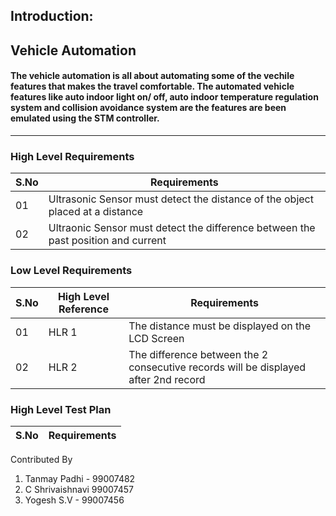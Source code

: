 ## Introduction: ##

## Vehicle Automation ##

#### The vehicle automation is all about automating some of the vechile features that makes the travel comfortable. The automated vehicle features like auto indoor light on/ off, auto indoor temperature regulation system and collision avoidance system are the features are been emulated using the STM controller.  ####
-------------------------------------------------------------------

### High Level Requirements

|S.No|Requirements|
|----|------------|
| 01 | Ultrasonic Sensor must detect the distance of the object placed at a distance |
| 02 | Ultraonic Sensor must detect the difference between the past position and current |

### Low Level Requirements

|S.No|High Level Reference|Requirements|
|----|--------------------|------------|
| 01 | HLR 1| The distance must be displayed on the LCD Screen |
| 02 | HLR 2| The difference between the 2 consecutive records will be displayed after 2nd record |

### High Level Test Plan 

|S.No|Requirements|
|----|------------|

Contributed By 
1. Tanmay Padhi - 99007482
2. C Shrivaishnavi	99007457
3. Yogesh S.V - 99007456

